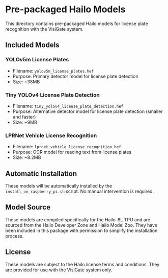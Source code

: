 # Pre-packaged Hailo Models

This directory contains pre-packaged Hailo models for license plate recognition with the VisiGate system.

## Included Models

### YOLOv5m License Plates
- Filename: `yolov5m_license_plates.hef`
- Purpose: Primary detector model for license plate detection
- Size: ~38MB

### Tiny YOLOv4 License Plate Detection
- Filename: `tiny_yolov4_license_plate_detection.hef`
- Purpose: Alternative detector model for license plate detection (smaller and faster)
- Size: ~9MB

### LPRNet Vehicle License Recognition
- Filename: `lprnet_vehicle_license_recognition.hef`
- Purpose: OCR model for reading text from license plates
- Size: ~8.2MB

## Automatic Installation

These models will be automatically installed by the `install_on_raspberry_pi.sh` script. No manual intervention is required.

## Model Source

These models are compiled specifically for the Hailo-8L TPU and are sourced from the Hailo Developer Zone and Hailo Model Zoo. They have been included in this package with permission to simplify the installation process.

## License

These models are subject to the Hailo license terms and conditions. They are provided for use with the VisiGate system only.
